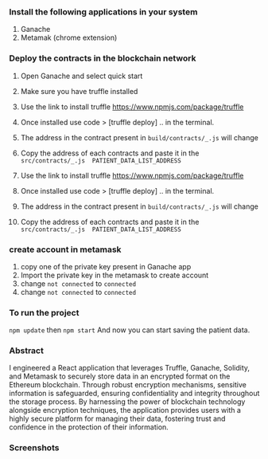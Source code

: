 ### Install the following applications in your system

1.  Ganache
2.  Metamak (chrome extension)

### Deploy the contracts in the blockchain network

1. Open Ganache and select quick start
1. Make sure you have truffle installed
1. Use the link to install truffle https://www.npmjs.com/package/truffle
1. Once installed use code > [truffle deploy] .. in the terminal.
1. The address in the contract present in `build/contracts/_.js` will change
1. Copy the address of each contracts and paste it in the `src/contracts/_.js  PATIENT_DATA_LIST_ADDRESS`

1. Use the link to install truffle https://www.npmjs.com/package/truffle
1. Once installed use code > [truffle deploy] .. in the terminal.
1. The address in the contract present in `build/contracts/_.js` will change
1. Copy the address of each contracts and paste it in the `src/contracts/_.js  PATIENT_DATA_LIST_ADDRESS`

### create account in metamask

1. copy one of the private key present in Ganache app
2. Import the private key in the metamask to create account
3. change `not connected` to `connected`
4. change `not connected` to `connected`

### To run the project

`npm update` then `npm start` And now you can start saving the patient data.

### Abstract

I engineered a React application that leverages Truffle, Ganache, Solidity, and Metamask to securely store data in an encrypted format on the Ethereum blockchain. Through robust encryption mechanisms, sensitive information is safeguarded, ensuring confidentiality and integrity throughout the storage process. By harnessing the power of blockchain technology alongside encryption techniques, the application provides users with a highly secure platform for managing their data, fostering trust and confidence in the protection of their information.

### Screenshots
